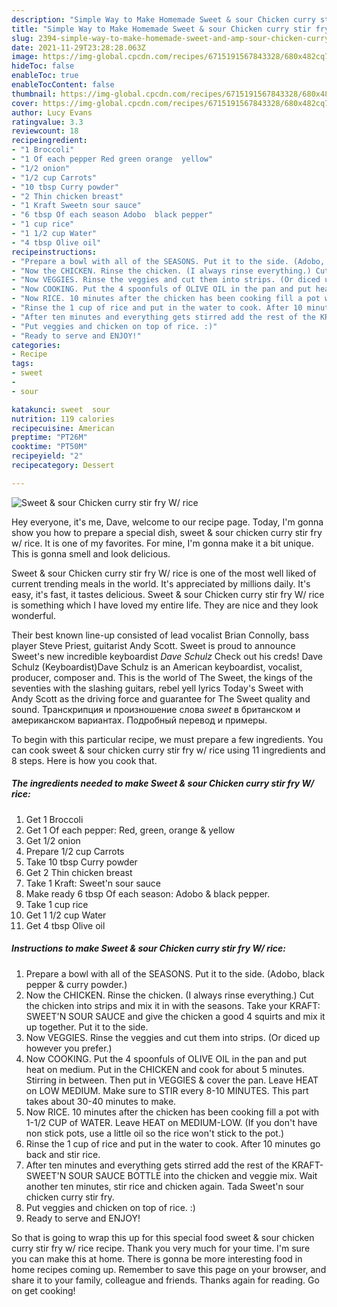 ```yaml
---
description: "Simple Way to Make Homemade Sweet & sour Chicken curry stir fry W/ rice"
title: "Simple Way to Make Homemade Sweet & sour Chicken curry stir fry W/ rice"
slug: 2394-simple-way-to-make-homemade-sweet-and-amp-sour-chicken-curry-stir-fry-w-rice
date: 2021-11-29T23:28:28.063Z
image: https://img-global.cpcdn.com/recipes/6715191567843328/680x482cq70/sweet-sour-chicken-curry-stir-fry-w-rice-recipe-main-photo.jpg
hideToc: false
enableToc: true
enableTocContent: false
thumbnail: https://img-global.cpcdn.com/recipes/6715191567843328/680x482cq70/sweet-sour-chicken-curry-stir-fry-w-rice-recipe-main-photo.jpg
cover: https://img-global.cpcdn.com/recipes/6715191567843328/680x482cq70/sweet-sour-chicken-curry-stir-fry-w-rice-recipe-main-photo.jpg
author: Lucy Evans
ratingvalue: 3.3
reviewcount: 18
recipeingredient:
- "1 Broccoli"
- "1 Of each pepper Red green orange  yellow"
- "1/2 onion"
- "1/2 cup Carrots"
- "10 tbsp Curry powder"
- "2 Thin chicken breast"
- "1 Kraft Sweetn sour sauce"
- "6 tbsp Of each season Adobo  black pepper"
- "1 cup rice"
- "1 1/2 cup Water"
- "4 tbsp Olive oil"
recipeinstructions:
- "Prepare a bowl with all of the SEASONS. Put it to the side. (Adobo, black pepper & curry powder.)"
- "Now the CHICKEN. Rinse the chicken. (I always rinse everything.) Cut the chicken into strips and mix it in with the seasons. Take your KRAFT: SWEET&#39;N SOUR SAUCE and give the chicken a good 4 squirts and mix it up together. Put it to the side."
- "Now VEGGIES. Rinse the veggies and cut them into strips. (Or diced up however you prefer.)"
- "Now COOKING. Put the 4 spoonfuls of OLIVE OIL in the pan and put heat on medium. Put in the CHICKEN and cook for about 5 minutes. Stirring in between. Then put in VEGGIES & cover the pan. Leave HEAT on LOW MEDIUM. Make sure to STIR every 8-10 MINUTES. This part takes about 30-40 minutes to make."
- "Now RICE. 10 minutes after the chicken has been cooking fill a pot with 1-1/2 CUP of WATER. Leave HEAT on MEDIUM-LOW. (If you don&#39;t have non stick pots, use a little oil so the rice won&#39;t stick to the pot.)"
- "Rinse the 1 cup of rice and put in the water to cook. After 10 minutes go back and stir rice."
- "After ten minutes and everything gets stirred add the rest of the KRAFT-SWEET&#39;N SOUR SAUCE BOTTLE into the chicken and veggie mix. Wait another ten minutes, stir rice and chicken again. Tada Sweet&#39;n sour chicken curry stir fry."
- "Put veggies and chicken on top of rice. :)"
- "Ready to serve and ENJOY!"
categories:
- Recipe
tags:
- sweet
- 
- sour

katakunci: sweet  sour 
nutrition: 119 calories
recipecuisine: American
preptime: "PT26M"
cooktime: "PT50M"
recipeyield: "2"
recipecategory: Dessert

---
```



![Sweet & sour Chicken curry stir fry W/ rice](https://img-global.cpcdn.com/recipes/6715191567843328/680x482cq70/sweet-sour-chicken-curry-stir-fry-w-rice-recipe-main-photo.jpg)

Hey everyone, it's me, Dave, welcome to our recipe page. Today, I'm gonna show you how to prepare a special dish, sweet & sour chicken curry stir fry w/ rice. It is one of my favorites. For mine, I'm gonna make it a bit unique. This is gonna smell and look delicious.

Sweet & sour Chicken curry stir fry W/ rice is one of the most well liked of current trending meals in the world. It's appreciated by millions daily. It's easy, it's fast, it tastes delicious. Sweet & sour Chicken curry stir fry W/ rice is something which I have loved my entire life. They are nice and they look wonderful.

Their best known line-up consisted of lead vocalist Brian Connolly, bass player Steve Priest, guitarist Andy Scott. Sweet is proud to announce Sweet&#39;s new incredible keyboardist *Dave Schulz* Check out his creds! Dave Schulz (Keyboardist)Dave Schulz is an American keyboardist, vocalist, producer, composer and. This is the world of The Sweet, the kings of the seventies with the slashing guitars, rebel yell lyrics Today&#39;s Sweet with Andy Scott as the driving force and guarantee for The Sweet quality and sound. Транскрипция и произношение слова *sweet* в британском и американском вариантах. Подробный перевод и примеры.


To begin with this particular recipe, we must prepare a few ingredients. You can cook sweet & sour chicken curry stir fry w/ rice using 11 ingredients and 8 steps. Here is how you cook that.

<!--inarticleads1-->

##### The ingredients needed to make Sweet & sour Chicken curry stir fry W/ rice:

1. Get 1 Broccoli
1. Get 1 Of each pepper: Red, green, orange & yellow
1. Get 1/2 onion
1. Prepare 1/2 cup Carrots
1. Take 10 tbsp Curry powder
1. Get 2 Thin chicken breast
1. Take 1 Kraft: Sweet&#39;n sour sauce
1. Make ready 6 tbsp Of each season: Adobo & black pepper.
1. Take 1 cup rice
1. Get 1 1/2 cup Water
1. Get 4 tbsp Olive oil




<!--inarticleads2-->

##### Instructions to make Sweet & sour Chicken curry stir fry W/ rice:

1. Prepare a bowl with all of the SEASONS. Put it to the side. (Adobo, black pepper & curry powder.)
1. Now the CHICKEN. Rinse the chicken. (I always rinse everything.) Cut the chicken into strips and mix it in with the seasons. Take your KRAFT: SWEET&#39;N SOUR SAUCE and give the chicken a good 4 squirts and mix it up together. Put it to the side.
1. Now VEGGIES. Rinse the veggies and cut them into strips. (Or diced up however you prefer.)
1. Now COOKING. Put the 4 spoonfuls of OLIVE OIL in the pan and put heat on medium. Put in the CHICKEN and cook for about 5 minutes. Stirring in between. Then put in VEGGIES & cover the pan. Leave HEAT on LOW MEDIUM. Make sure to STIR every 8-10 MINUTES. This part takes about 30-40 minutes to make.
1. Now RICE. 10 minutes after the chicken has been cooking fill a pot with 1-1/2 CUP of WATER. Leave HEAT on MEDIUM-LOW. (If you don&#39;t have non stick pots, use a little oil so the rice won&#39;t stick to the pot.)
1. Rinse the 1 cup of rice and put in the water to cook. After 10 minutes go back and stir rice.
1. After ten minutes and everything gets stirred add the rest of the KRAFT-SWEET&#39;N SOUR SAUCE BOTTLE into the chicken and veggie mix. Wait another ten minutes, stir rice and chicken again. Tada Sweet&#39;n sour chicken curry stir fry.
1. Put veggies and chicken on top of rice. :)
1. Ready to serve and ENJOY!



So that is going to wrap this up for this special food sweet & sour chicken curry stir fry w/ rice recipe. Thank you very much for your time. I'm sure you can make this at home. There is gonna be more interesting food in home recipes coming up. Remember to save this page on your browser, and share it to your family, colleague and friends. Thanks again for reading. Go on get cooking!
